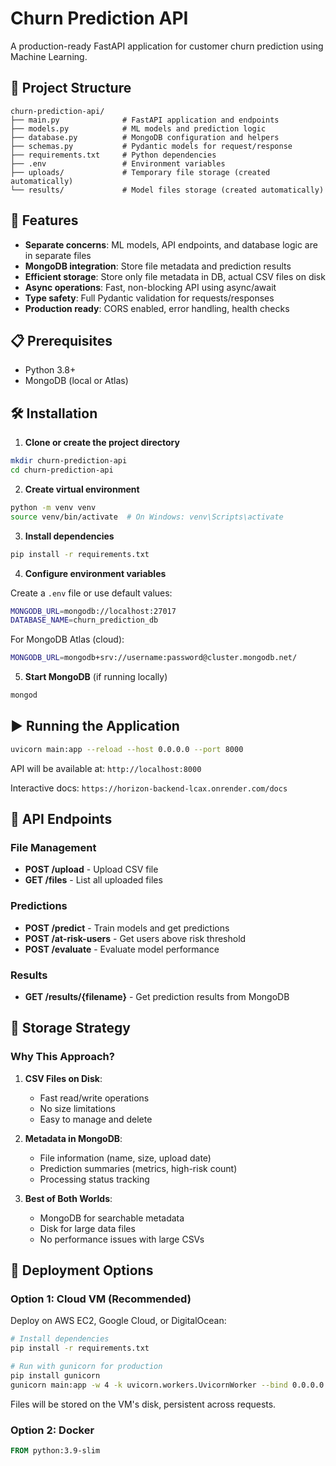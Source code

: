 # Churn Prediction API

A production-ready FastAPI application for customer churn prediction using Machine Learning.

## 📁 Project Structure

```
churn-prediction-api/
├── main.py              # FastAPI application and endpoints
├── models.py            # ML models and prediction logic
├── database.py          # MongoDB configuration and helpers
├── schemas.py           # Pydantic models for request/response
├── requirements.txt     # Python dependencies
├── .env                 # Environment variables
├── uploads/             # Temporary file storage (created automatically)
└── results/             # Model files storage (created automatically)
```

## 🚀 Features

- **Separate concerns**: ML models, API endpoints, and database logic are in separate files
- **MongoDB integration**: Store file metadata and prediction results
- **Efficient storage**: Store only file metadata in DB, actual CSV files on disk
- **Async operations**: Fast, non-blocking API using async/await
- **Type safety**: Full Pydantic validation for requests/responses
- **Production ready**: CORS enabled, error handling, health checks

## 📋 Prerequisites

- Python 3.8+
- MongoDB (local or Atlas)

## 🛠️ Installation

1. **Clone or create the project directory**

```bash
mkdir churn-prediction-api
cd churn-prediction-api
```

2. **Create virtual environment**

```bash
python -m venv venv
source venv/bin/activate  # On Windows: venv\Scripts\activate
```

3. **Install dependencies**

```bash
pip install -r requirements.txt
```

4. **Configure environment variables**

Create a `.env` file or use default values:

```bash
MONGODB_URL=mongodb://localhost:27017
DATABASE_NAME=churn_prediction_db
```

For MongoDB Atlas (cloud):
```bash
MONGODB_URL=mongodb+srv://username:password@cluster.mongodb.net/
```

5. **Start MongoDB** (if running locally)

```bash
mongod
```

## ▶️ Running the Application

```bash
uvicorn main:app --reload --host 0.0.0.0 --port 8000
```

API will be available at: `http://localhost:8000`

Interactive docs: `https://horizon-backend-lcax.onrender.com/docs`

## 📡 API Endpoints

### File Management

- **POST /upload** - Upload CSV file
- **GET /files** - List all uploaded files

### Predictions

- **POST /predict** - Train models and get predictions
- **POST /at-risk-users** - Get users above risk threshold
- **POST /evaluate** - Evaluate model performance

### Results

- **GET /results/{filename}** - Get prediction results from MongoDB

## 💾 Storage Strategy

### Why This Approach?

1. **CSV Files on Disk**: 
   - Fast read/write operations
   - No size limitations
   - Easy to manage and delete

2. **Metadata in MongoDB**:
   - File information (name, size, upload date)
   - Prediction summaries (metrics, high-risk count)
   - Processing status tracking

3. **Best of Both Worlds**:
   - MongoDB for searchable metadata
   - Disk for large data files
   - No performance issues with large CSVs

## 🚢 Deployment Options

### Option 1: Cloud VM (Recommended)

Deploy on AWS EC2, Google Cloud, or DigitalOcean:

```bash
# Install dependencies
pip install -r requirements.txt

# Run with gunicorn for production
pip install gunicorn
gunicorn main:app -w 4 -k uvicorn.workers.UvicornWorker --bind 0.0.0.0:8000
```

Files will be stored on the VM's disk, persistent across requests.

### Option 2: Docker

```dockerfile
FROM python:3.9-slim